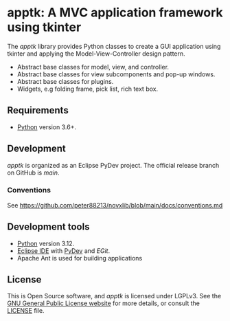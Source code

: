 # apptk: A MVC application framework using tkinter

The *apptk* library provides Python classes to create a GUI application 
using tkinter and applying the Model-View-Controller design pattern. 

- Abstract base classes for model, view, and controller.
- Abstract base classes for view subcomponents and pop-up windows.
- Abstract base classes for plugins.
- Widgets, e.g folding frame, pick list, rich text box.

## Requirements

- [Python](https://www.python.org) version 3.6+.

## Development

*apptk* is organized as an Eclipse PyDev project. The official release branch on GitHub is *main*.

### Conventions

See https://github.com/peter88213/novxlib/blob/main/docs/conventions.md

## Development tools

- [Python](https://python.org) version 3.12.
- [Eclipse IDE](https://eclipse.org) with [PyDev](https://pydev.org) and *EGit*.
- Apache Ant is used for building applications

## License

This is Open Source software, and *apptk* is licensed under LGPLv3. See the
[GNU General Public License website](https://www.gnu.org/licenses/lgpl-3.0.en.html) for more
details, or consult the [LICENSE](https://github.com/peter88213/novxlib/blob/main/LICENSE) file.
